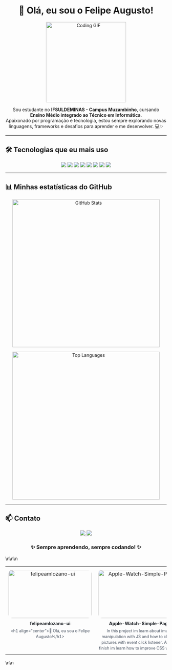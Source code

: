 <h1 align="center">👋 Olá, eu sou o Felipe Augusto!</h1>

<p align="center">
  <img src="https://media.giphy.com/media/26FPJGjhefSJuaRhu/giphy.gif" width="250px" alt="Coding GIF"/>
</p>

<p align="center">
Sou estudante no <b>IFSULDEMINAS - Campus Muzambinho</b>, cursando <b>Ensino Médio integrado ao Técnico em Informática</b>.<br>
Apaixonado por programação e tecnologia, estou sempre explorando novas linguagens, frameworks e desafios para aprender e me desenvolver. 💻✨
</p>

---

<!-- start-projects -->
<!-- end-projects -->

## 🛠 Tecnologias que eu mais uso

<p align="center">
  <img src="https://img.shields.io/badge/-Python-3776AB?style=for-the-badge&logo=python&logoColor=white"/>
  <img src="https://img.shields.io/badge/-C++-00599C?style=for-the-badge&logo=c%2B%2B&logoColor=white"/>
  <img src="https://img.shields.io/badge/-C-555555?style=for-the-badge&logo=c&logoColor=white"/>
  <img src="https://img.shields.io/badge/-HTML5-E34F26?style=for-the-badge&logo=html5&logoColor=white"/>
  <img src="https://img.shields.io/badge/-CSS3-1572B6?style=for-the-badge&logo=css3&logoColor=white"/>
  <img src="https://img.shields.io/badge/-JavaScript-F7DF1E?style=for-the-badge&logo=javascript&logoColor=black"/>
  <img src="https://img.shields.io/badge/-PHP-777BB4?style=for-the-badge&logo=php&logoColor=white"/>
  <img src="https://img.shields.io/badge/-MySQL-4479A1?style=for-the-badge&logo=mysql&logoColor=white"/>
</p>

---

## 📊 Minhas estatísticas do GitHub

<p align="center">
  <img src="https://github-readme-stats.vercel.app/api?username=felipeamlozano-ui&show_icons=true&theme=tokyonight&count_private=true&hide_border=true&border_radius=12" width="460" alt="GitHub Stats"/>
</p>

<p align="center">
  <img src="https://github-readme-stats.vercel.app/api/top-langs/?username=felipeamlozano-ui&layout=compact&theme=tokyonight&hide_border=true&border_radius=12&langs_count=8" width="460" alt="Top Languages"/>
</p>

---

## 📫 Contato

<p align="center">
  <a href="https://github.com/felipeamlozano-ui">
    <img src="https://img.shields.io/badge/GitHub-felipeamlozano--ui-181717?style=for-the-badge&logo=github"/>
  </a>
  <a href="mailto:felipe.a.m.lozano@gmail.com">
    <img src="https://img.shields.io/badge/E--mail-felipe.a.m.lozano@gmail.com-D14836?style=for-the-badge&logo=gmail&logoColor=white"/>
  </a>
</p>

<h3 align="center">✨ Sempre aprendendo, sempre codando! ✨</h3>
\n\n<!-- start-projects -->\n<table><tr>
<td align="center" valign="top" style="padding:10px;">
      <a href="https://github.com/felipeamlozano-ui/felipeamlozano-ui" target="_blank" style="text-decoration:none;">
        <img src="https://images.unsplash.com/photo-1519389950473-47ba0277781c?w=800&q=80" alt="felipeamlozano-ui" width="260" height="150" style="border-radius:12px; object-fit:cover;" />
        <div style="margin-top:8px; font-weight:700; font-size:14px; color:#1f2328;">felipeamlozano-ui</div>
        <div style="margin-top:6px; max-width:260px; font-size:12.5px; line-height:1.45; color:#4b5563;">
          &lt;h1 align="center"&gt;👋 Olá, eu sou o Felipe Augusto!&lt;/h1&gt;
        </div>
      </a>
    </td>
<td align="center" valign="top" style="padding:10px;">
      <a href="https://github.com/felipeamlozano-ui/Apple-Watch-Simple-Page" target="_blank" style="text-decoration:none;">
        <img src="https://images.unsplash.com/photo-1520974735194-9d56ad4a8b28?w=800&q=80" alt="Apple-Watch-Simple-Page" width="260" height="150" style="border-radius:12px; object-fit:cover;" />
        <div style="margin-top:8px; font-weight:700; font-size:14px; color:#1f2328;">Apple-Watch-Simple-Page</div>
        <div style="margin-top:6px; max-width:260px; font-size:12.5px; line-height:1.45; color:#4b5563;">
          In this project im learn about image manipulation with JS and how to change pictures with event click listener. And for finish im learn how to improve CSS with JS.
        </div>
      </a>
    </td>
<td align="center" valign="top" style="padding:10px;">
      <a href="https://github.com/felipeamlozano-ui/Simple-Audio-Book" target="_blank" style="text-decoration:none;">
        <img src="https://images.unsplash.com/photo-1520974735194-9d56ad4a8b28?w=800&q=80" alt="Simple-Audio-Book" width="260" height="150" style="border-radius:12px; object-fit:cover;" />
        <div style="margin-top:8px; font-weight:700; font-size:14px; color:#1f2328;">Simple-Audio-Book</div>
        <div style="margin-top:6px; max-width:260px; font-size:12.5px; line-height:1.45; color:#4b5563;">
          In this project, Im learned about DOM(Document Object Manipulation) With JS and how change music in web page.
        </div>
      </a>
    </td>
</tr></table>
\n<!-- end-projects -->\n